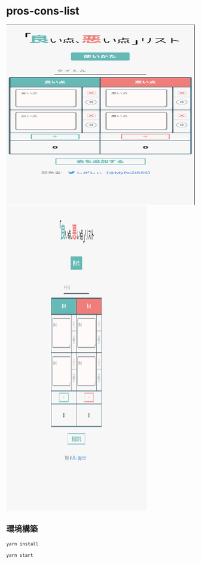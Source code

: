 # pros-cons-list

<img src="https://github.com/MyPoZi/pros-cons-list/blob/master/pc_ss.png" width="720" height="480">   
<img src="https://github.com/MyPoZi/pros-cons-list/blob/master/sp_ss.png" width="375" height="812"> 

## 環境構築
```
yarn install
```
  
```
yarn start
```
